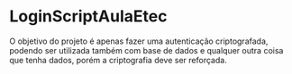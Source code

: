 # LoginScriptAulaEtec

O objetivo do projeto é apenas fazer uma autenticação criptografada, podendo ser utilizada também com base de dados e qualquer outra coisa que tenha dados, porém a criptografia deve ser reforçada.

